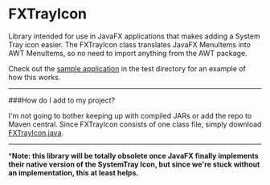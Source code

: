 # FXTrayIcon

Library intended for use in JavaFX applications that makes adding a System Tray icon easier.
The FXTrayIcon class translates JavaFX MenuItems into AWT MenuItems, so no need to import anything
from the AWT package.

Check out the [sample application](./src/main/test/java/com/jfxdev/fxtrayicon/IconTest.java) in the test directory for an example of how this works. 

---

###How do I add to my project? 

I'm not going to bother keeping up with compiled JARs or add the repo to Maven central.
Since FXTrayIcon consists of one class file, simply download [FXTrayIcon.java](./src/main/java/com/jfxdev/fxtrayicon/FXTrayIcon.java).

---

***Note: this library will be totally obsolete once JavaFX finally implements their native version of the 
SystemTray Icon, but since we're stuck without an implementation, this at least helps.**

